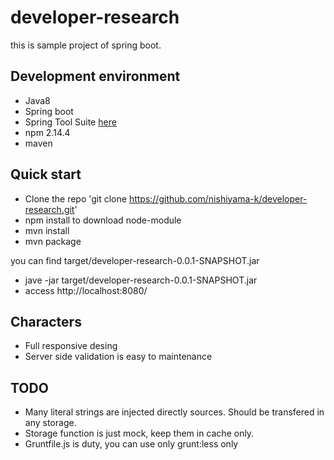 # developer-research

this is sample project of spring boot.

## Development environment

- Java8
- Spring boot
- Spring Tool Suite [here](http://spring.io/tools)
- npm 2.14.4
- maven

## Quick start

- Clone the repo 'git clone https://github.com/nishiyama-k/developer-research.git'
- npm install to download node-module
- mvn install
- mvn package

you can find target/developer-research-0.0.1-SNAPSHOT.jar

- jave -jar target/developer-research-0.0.1-SNAPSHOT.jar
- access http://localhost:8080/

## Characters

- Full responsive desing
- Server side validation is easy to maintenance

## TODO

- Many literal strings are injected directly sources. Should be transfered in any storage.
- Storage function is just mock, keep them in cache only.
- Gruntfile.js is duty, you can use only grunt:less only

